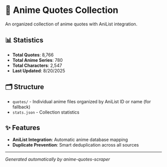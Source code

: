 # 🎌 Anime Quotes Collection

An organized collection of anime quotes with AniList integration.

## 📊 Statistics

- **Total Quotes**: 8,766
- **Total Anime Series**: 780
- **Total Characters**: 2,547
- **Last Updated**: 8/20/2025

## 🗂️ Structure

- `quotes/` - Individual anime files organized by AniList ID or name  (for fallback)
- `stats.json` - Collection statistics

## ✨ Features

- **AniList Integration**: Automatic anime database mapping
- **Duplicate Prevention**: Smart deduplication across all sources

---
*Generated automatically by anime-quotes-scraper*
